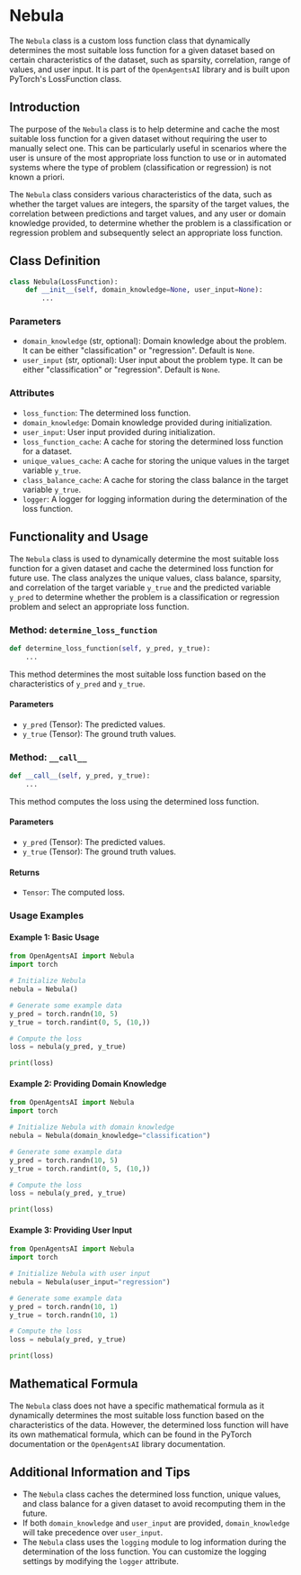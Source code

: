 # Nebula

The `Nebula` class is a custom loss function class that dynamically determines the most suitable loss function for a given dataset based on certain characteristics of the dataset, such as sparsity, correlation, range of values, and user input. It is part of the `OpenAgentsAI` library and is built upon PyTorch's LossFunction class.

## Introduction

The purpose of the `Nebula` class is to help determine and cache the most suitable loss function for a given dataset without requiring the user to manually select one. This can be particularly useful in scenarios where the user is unsure of the most appropriate loss function to use or in automated systems where the type of problem (classification or regression) is not known a priori.

The `Nebula` class considers various characteristics of the data, such as whether the target values are integers, the sparsity of the target values, the correlation between predictions and target values, and any user or domain knowledge provided, to determine whether the problem is a classification or regression problem and subsequently select an appropriate loss function.

## Class Definition

```python
class Nebula(LossFunction):
    def __init__(self, domain_knowledge=None, user_input=None):
        ...
```

### Parameters

- `domain_knowledge` (str, optional): Domain knowledge about the problem. It can be either "classification" or "regression". Default is `None`.
- `user_input` (str, optional): User input about the problem type. It can be either "classification" or "regression". Default is `None`.

### Attributes

- `loss_function`: The determined loss function.
- `domain_knowledge`: Domain knowledge provided during initialization.
- `user_input`: User input provided during initialization.
- `loss_function_cache`: A cache for storing the determined loss function for a dataset.
- `unique_values_cache`: A cache for storing the unique values in the target variable `y_true`.
- `class_balance_cache`: A cache for storing the class balance in the target variable `y_true`.
- `logger`: A logger for logging information during the determination of the loss function.

## Functionality and Usage

The `Nebula` class is used to dynamically determine the most suitable loss function for a given dataset and cache the determined loss function for future use. The class analyzes the unique values, class balance, sparsity, and correlation of the target variable `y_true` and the predicted variable `y_pred` to determine whether the problem is a classification or regression problem and select an appropriate loss function.

### Method: `determine_loss_function`

```python
def determine_loss_function(self, y_pred, y_true):
    ...
```

This method determines the most suitable loss function based on the characteristics of `y_pred` and `y_true`.

#### Parameters

- `y_pred` (Tensor): The predicted values.
- `y_true` (Tensor): The ground truth values.

### Method: `__call__`

```python
def __call__(self, y_pred, y_true):
    ...
```

This method computes the loss using the determined loss function.

#### Parameters

- `y_pred` (Tensor): The predicted values.
- `y_true` (Tensor): The ground truth values.

#### Returns

- `Tensor`: The computed loss.

### Usage Examples

#### Example 1: Basic Usage

```python
from OpenAgentsAI import Nebula
import torch

# Initialize Nebula
nebula = Nebula()

# Generate some example data
y_pred = torch.randn(10, 5)
y_true = torch.randint(0, 5, (10,))

# Compute the loss
loss = nebula(y_pred, y_true)

print(loss)
```

#### Example 2: Providing Domain Knowledge

```python
from OpenAgentsAI import Nebula
import torch

# Initialize Nebula with domain knowledge
nebula = Nebula(domain_knowledge="classification")

# Generate some example data
y_pred = torch.randn(10, 5)
y_true = torch.randint(0, 5, (10,))

# Compute the loss
loss = nebula(y_pred, y_true)

print(loss)
```

#### Example 3: Providing User Input

```python
from OpenAgentsAI import Nebula
import torch

# Initialize Nebula with user input
nebula = Nebula(user_input="regression")

# Generate some example data
y_pred = torch.randn(10, 1)
y_true = torch.randn(10, 1)

# Compute the loss
loss = nebula(y_pred, y_true)

print(loss)
```

## Mathematical Formula

The `Nebula` class does not have a specific mathematical formula as it dynamically determines the most suitable loss function based on the characteristics of the data. However, the determined loss function will have its own mathematical formula, which can be found in the PyTorch documentation or the `OpenAgentsAI` library documentation.

## Additional Information and Tips

- The `Nebula` class caches the determined loss function, unique values, and class balance for a given dataset to avoid recomputing them in the future.
- If both `domain_knowledge` and `user_input` are provided, `domain_knowledge` will take precedence over `user_input`.
- The `Nebula` class uses the `logging` module to log information during the determination of the loss function. You can customize the logging settings by modifying the `logger` attribute.

